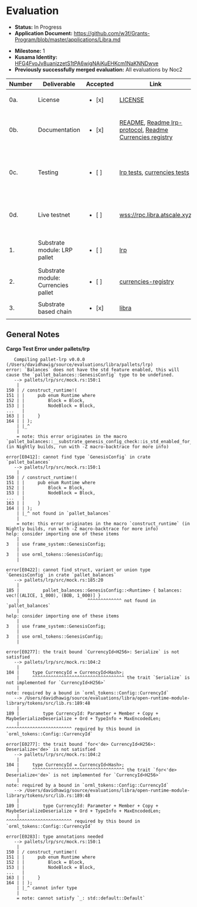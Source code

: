 # Evaluation

- **Status:** In Progress
- **Application Document:** https://github.com/w3f/Grants-Program/blob/master/applications/Libra.md
* **Milestone:** 1
* **Kusama Identity:** [HFG4FvoJv8uanizzetS1tPA6wigNAiKuEHKcm1NaKNNDwve](https://polkascan.io/pre/kusama/account/HFG4FvoJv8uanizzetS1tPA6wigNAiKuEHKcm1NaKNNDwve)
* **Previously successfully merged evaluation:** All evaluations by Noc2

| Number | Deliverable | Accepted | Link | Evaluation Notes |
| ------ | ----------- | -------- | ---- |----------------- |
| 0a. | License | <ul><li>[x] </li></ul> | [LICENSE](https://github.com/atscaletech/libra/blob/main/LICENSE) | Correct License |
| 0b. | Documentation | <ul><li>[x] </li></ul> | [README](https://github.com/atscaletech/libra/blob/main/README.md), [Readme lrp-protocol](https://github.com/atscaletech/libra/tree/main/pallets/lrp#lrp-protocol), [Readme Currencies registry](https://github.com/atscaletech/libra/tree/main/pallets/currencies-registry#currencies-registry)  | Only readme files, no inline documentation, but according to contract.  |
| 0c. | Testing | <ul><li>[ ] </li></ul> | [lrp tests](https://github.com/atscaletech/libra/blob/main/pallets/lrp/src/tests.rs), [currencies tests](https://github.com/atscaletech/libra/blob/main/pallets/currencies-registry/src/tests.rs) | cargo test under pallets/lrp doesn't work, see below. Similar output for pallets/currencies-registry  |
| 0d. | Live testnet |<ul><li>[ ] </li></ul> | [wss://rpc.libra.atscale.xyz](wss://rpc.libra.atscale.xyz) | The testnet is currently not running or producing any blocks|
| 1. | Substrate module: LRP pallet | <ul><li>[ ] </li></ul> | [lrp](https://github.com/atscaletech/libra/blob/main/pallets/lrp) | Tests currently don't work, inline documentation would be nice |
| 2. | Substrate module: Currencies pallet | <ul><li>[ ] </li></ul> | [currencies-registry](https://github.com/atscaletech/libra/blob/main/pallets/currencies-registry) | Tests currently don't work, inline documentation would be nice |
| 3. | Substrate based chain | <ul><li>[x] </li></ul> | [libra](https://github.com/atscaletech/libra) | Correct |

## General Notes

**Cargo Test Error under pallets/lrp**

```
   Compiling pallet-lrp v0.0.0 (/Users/davidhawig/source/evaluations/libra/pallets/lrp)
error: `Balances` does not have the std feature enabled, this will cause the `pallet_balances::GenesisConfig` type to be undefined.
   --> pallets/lrp/src/mock.rs:150:1
    |
150 | / construct_runtime!(
151 | |     pub enum Runtime where
152 | |         Block = Block,
153 | |         NodeBlock = Block,
...   |
163 | |     }
164 | | );
    | |_^
    |
    = note: this error originates in the macro `pallet_balances::__substrate_genesis_config_check::is_std_enabled_for_genesis` (in Nightly builds, run with -Z macro-backtrace for more info)

error[E0412]: cannot find type `GenesisConfig` in crate `pallet_balances`
   --> pallets/lrp/src/mock.rs:150:1
    |
150 | / construct_runtime!(
151 | |     pub enum Runtime where
152 | |         Block = Block,
153 | |         NodeBlock = Block,
...   |
163 | |     }
164 | | );
    | |_^ not found in `pallet_balances`
    |
    = note: this error originates in the macro `construct_runtime` (in Nightly builds, run with -Z macro-backtrace for more info)
help: consider importing one of these items
    |
3   | use frame_system::GenesisConfig;
    |
3   | use orml_tokens::GenesisConfig;
    |

error[E0422]: cannot find struct, variant or union type `GenesisConfig` in crate `pallet_balances`
   --> pallets/lrp/src/mock.rs:185:20
    |
185 |         pallet_balances::GenesisConfig::<Runtime> { balances: vec![(ALICE, 1_000), (BOB, 1_000)] }
    |                          ^^^^^^^^^^^^^ not found in `pallet_balances`
    |
help: consider importing one of these items
    |
3   | use frame_system::GenesisConfig;
    |
3   | use orml_tokens::GenesisConfig;
    |

error[E0277]: the trait bound `CurrencyId<H256>: Serialize` is not satisfied
   --> pallets/lrp/src/mock.rs:104:2
    |
104 |     type CurrencyId = CurrencyId<Hash>;
    |     ^^^^^^^^^^^^^^^^^^^^^^^^^^^^^^^^^^^ the trait `Serialize` is not implemented for `CurrencyId<H256>`
    |
note: required by a bound in `orml_tokens::Config::CurrencyId`
   --> /Users/davidhawig/source/evaluations/libra/open-runtime-module-library/tokens/src/lib.rs:189:48
    |
189 |         type CurrencyId: Parameter + Member + Copy + MaybeSerializeDeserialize + Ord + TypeInfo + MaxEncodedLen;
    |                                                      ^^^^^^^^^^^^^^^^^^^^^^^^^ required by this bound in `orml_tokens::Config::CurrencyId`

error[E0277]: the trait bound `for<'de> CurrencyId<H256>: Deserialize<'de>` is not satisfied
   --> pallets/lrp/src/mock.rs:104:2
    |
104 |     type CurrencyId = CurrencyId<Hash>;
    |     ^^^^^^^^^^^^^^^^^^^^^^^^^^^^^^^^^^^ the trait `for<'de> Deserialize<'de>` is not implemented for `CurrencyId<H256>`
    |
note: required by a bound in `orml_tokens::Config::CurrencyId`
   --> /Users/davidhawig/source/evaluations/libra/open-runtime-module-library/tokens/src/lib.rs:189:48
    |
189 |         type CurrencyId: Parameter + Member + Copy + MaybeSerializeDeserialize + Ord + TypeInfo + MaxEncodedLen;
    |                                                      ^^^^^^^^^^^^^^^^^^^^^^^^^ required by this bound in `orml_tokens::Config::CurrencyId`

error[E0283]: type annotations needed
   --> pallets/lrp/src/mock.rs:150:1
    |
150 | / construct_runtime!(
151 | |     pub enum Runtime where
152 | |         Block = Block,
153 | |         NodeBlock = Block,
...   |
163 | |     }
164 | | );
    | |_^ cannot infer type
    |
    = note: cannot satisfy `_: std::default::Default`
```

